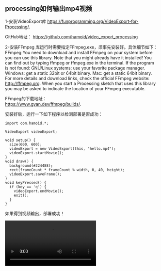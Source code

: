 ## processing如何输出mp4视频

1-安装VideoExport库
https://funprogramming.org/VideoExport-for-Processing/. 

GitHub地址：
https://github.com/hamoid/video_export_processing

2-安装FFmpeg
库运行时需要指定FFmpeg.exe，须事先安装好。具体细节如下：  
FFmpeg
You need to download and install FFmpeg on your system before you can use this library. Note that you might already have it installed! You can find out by typing ffmpeg or ffmpeg.exe in the terminal. If the program is not found:
GNU/Linux systems: use your favorite package manager.  
Windows: get a static 32bit or 64bit binary. 
Mac: get a static 64bit binary. 
For more details and download links, check the official FFmpeg website: http://ffmpeg.org. 
When you start a Processing sketch that uses this library you may be asked to indicate the location of your FFmpeg executable.  

FFmpeg的下载地址：  
https://www.gyan.dev/ffmpeg/builds/. 

安装好后，运行一下如下程序以检测部署是否成功：

```
import com.hamoid.*;

VideoExport videoExport;

void setup() {
  size(600, 600);
  videoExport = new VideoExport(this, "hello.mp4");
  videoExport.startMovie();
}
void draw() {
  background(#224488);
  rect(frameCount * frameCount % width, 0, 40, height);
  videoExport.saveFrame();
}
void keyPressed() {
  if (key == 'q') {
    videoExport.endMovie();
    exit();
  }
}
```
如果得到视频输出，部署成功！

![输出视频](https://github.com/ddurAdvisor/CreativeCoding2022Fall/blob/main/HowTos/mediaSource/processing-movie.mp4)
